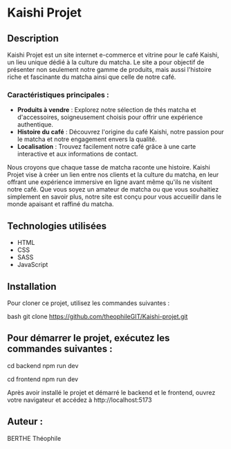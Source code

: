 # Kaishi Projet

## Description
Kaishi Projet est un site internet e-commerce et vitrine pour le café Kaishi, un lieu unique dédié à la culture du matcha. Le site a pour objectif de présenter non seulement notre gamme de produits, mais aussi l'histoire riche et fascinante du matcha ainsi que celle de notre café.

### Caractéristiques principales :
- **Produits à vendre** : Explorez notre sélection de thés matcha et d'accessoires, soigneusement choisis pour offrir une expérience authentique.
- **Histoire du café** : Découvrez l'origine du café Kaishi, notre passion pour le matcha et notre engagement envers la qualité.
- **Localisation** : Trouvez facilement notre café grâce à une carte interactive et aux informations de contact.

Nous croyons que chaque tasse de matcha raconte une histoire. Kaishi Projet vise à créer un lien entre nos clients et la culture du matcha, en leur offrant une expérience immersive en ligne avant même qu'ils ne visitent notre café. Que vous soyez un amateur de matcha ou que vous souhaitiez simplement en savoir plus, notre site est conçu pour vous accueillir dans le monde apaisant et raffiné du matcha.

## Technologies utilisées
- HTML
- CSS
- SASS
- JavaScript

## Installation
Pour cloner ce projet, utilisez les commandes suivantes :

bash
git clone https://github.com/theophileGIT/Kaishi-projet.git 

## Pour démarrer le projet, exécutez les commandes suivantes :

cd backend
npm run dev

cd frontend
npm run dev

Après avoir installé le projet et démarré le backend et le frontend, ouvrez votre navigateur et accédez à http://localhost:5173

## Auteur : 
BERTHE Théophile
